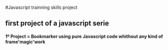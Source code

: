 #Javascript trainning skills project

## first project of a javascript serie

#### 1º Project = Bookmarker using pure Javascript code whithout any kind of frame'magic'work